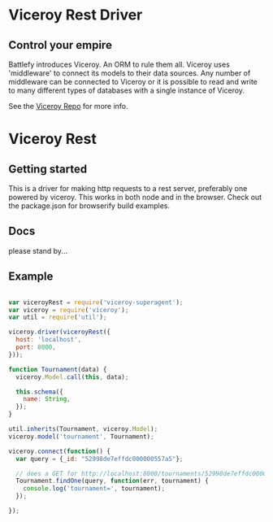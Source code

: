 # Viceroy Rest Driver

## Control your empire

Battlefy introduces Viceroy. An ORM to rule them
all. Viceroy uses 'middleware' to connect its
models to their data sources. Any number of
middleware can be connected to Viceroy or it is
possible to read and write to many different
types of databases with a single instance of
Viceroy.

See the [Viceroy Repo](https://github.com/Battlefy/Viceroy) for more info.

# Viceroy Rest

## Getting started
This is a driver for making http requests to a rest server, preferably
one powered by viceroy. This works in both node and in the browser.
Check out the package.json for browserify build examples.

## Docs

please stand by...

## Example

```javascript

var viceroyRest = require('viceroy-superagent');
var viceroy = require('viceroy');
var util = require('util');

viceroy.driver(viceroyRest({
  host: 'localhost',
  port: 8000,
}));

function Tournament(data) {
  viceroy.Model.call(this, data);

  this.schema({
    name: String,
  });
}

util.inherits(Tournament, viceroy.Model);
viceroy.model('tournament', Tournament);

viceroy.connect(function() {
  var query = {_id: "52998de7effdc000000557a5"};

  // does a GET for http://localhost:8000/tournaments/52998de7effdc000000557a5
  Tournament.findOne(query, function(err, tournament) {
    console.log('tournament=', tournament);
  });

});

```
